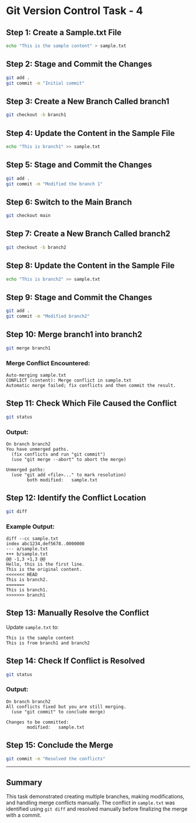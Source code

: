 # Git Version Control Task - 4

## Step 1: Create a Sample.txt File
```sh
echo "This is the sample content" > sample.txt 
```

## Step 2: Stage and Commit the Changes
```sh
git add . 
git commit -m "Initial commit"
```

## Step 3: Create a New Branch Called branch1
```sh
git checkout -b branch1
```

## Step 4: Update the Content in the Sample File
```sh
echo "This is branch1" >> sample.txt  
```

## Step 5: Stage and Commit the Changes
```sh
git add .
git commit -m "Modified the branch 1"
```

## Step 6: Switch to the Main Branch
```sh
git checkout main
```

## Step 7: Create a New Branch Called branch2
```sh
git checkout -b branch2
```

## Step 8: Update the Content in the Sample File
```sh
echo "This is branch2" >> sample.txt 
```

## Step 9: Stage and Commit the Changes
```sh
git add .
git commit -m "Modified branch2"
```

## Step 10: Merge branch1 into branch2
```sh
git merge branch1
```

### Merge Conflict Encountered:
```
Auto-merging sample.txt
CONFLICT (content): Merge conflict in sample.txt
Automatic merge failed; fix conflicts and then commit the result.
```

## Step 11: Check Which File Caused the Conflict
```sh
git status
```

### Output:
```
On branch branch2
You have unmerged paths.
  (fix conflicts and run "git commit")
  (use "git merge --abort" to abort the merge)

Unmerged paths:
  (use "git add <file>..." to mark resolution)
        both modified:   sample.txt
```

## Step 12: Identify the Conflict Location
```sh
git diff
```

### Example Output:
```
diff --cc sample.txt
index abc1234,def5678..0000000
--- a/sample.txt
+++ b/sample.txt
@@ -1,3 +1,3 @@
Hello, this is the first line.
This is the original content.
<<<<<<< HEAD
This is branch2.
=======
This is branch1.
>>>>>>> branch1
```

## Step 13: Manually Resolve the Conflict
Update `sample.txt` to:
```
This is the sample content
This is from branch1 and branch2
```

## Step 14: Check If Conflict is Resolved
```sh
git status
```

### Output:
```
On branch branch2
All conflicts fixed but you are still merging.
  (use "git commit" to conclude merge)

Changes to be committed:
        modified:   sample.txt
```

## Step 15: Conclude the Merge
```sh
git commit -m "Resolved the conflicts"
```

---

## Summary
This task demonstrated creating multiple branches, making modifications, and handling merge conflicts manually. The conflict in `sample.txt` was identified using `git diff` and resolved manually before finalizing the merge with a commit.

